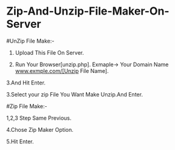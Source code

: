 # Zip-And-Unzip-File-Maker-On-Server

#UnZip File Make:-
1. Upload This File On Server. 

2. Run Your Browser[unzip.php].
Exmaple-> 
Your Domain Name www.exmple.com/[Unzip File Name].

3.And Hit Enter.

3.Select your zip File You Want Make Unzip.And Enter. 

#Zip File Make:-

1,2,3 Step Same Previous.

4.Chose Zip Maker Option.

5.Hit Enter.
